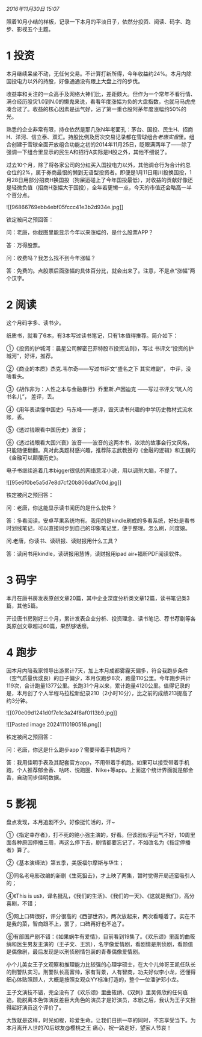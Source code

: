 _2016年11月30日 15:07_

照着10月小结的样板，记录一下本月的平淡日子，依然分投资、阅读、码字、跑步、影视五个主题。

# 1 投资

本月继续呆坐不动，无任何交易。不计算打新所得，今年收益约24%。本月内除国投电力以外的持股，好像通通没有跟上大盘上行的步伐。

收益率和关注的一众高手及网络大神们比，差距颇大。但作为一个常年不看行情、满仓经历股灾1.0到N.0的懒鬼来说，看看年度涨幅为负的大盘指数，也就马马虎虎凑合过了。收益的核心因素是运气好，沾了第一重仓股阿茅年度涨幅约50%的光。

熟悉的企业非常有限，持仓依然是那几张N年老面孔：茅台、国投、民生H、招商H、洋河、信立泰、双汇。持股比例及历次交易记录都在雪球组合$老唐实盘$里。组合创建于雪球全面开放组合功能之初的2014年11月25日，眨眼满两年了——除了强调一下组合里显示的民生A和招行A实际是H股之外，其他不细说了。

过去10个月，除了将各家公司的分红买入国投电力以外，其他调仓行为合计约总仓位的2%，属于券商最恨的懒到无语型投资者。即便是1月11日用川投换国投，1月28日用部分招商H换国投（狗屎运碰上了今年国投最低），对收益的贡献好像还是轻微负值（招商H涨幅大于国投），全年若更懒一点，今天的市值还会略高一半个百分点。

![[96866769ebb4ebf05fccc41e3b2d934e.jpg]]

铁定被问之预回答：  

问：老唐，你截图里能显示今年以来涨幅的，是什么股票APP？

答：万得股票。

  
问：收费吗？我怎么找不到今年涨幅？

答：免费的。点股票后面涨幅的具体百分比，就会出来了。注意，不是点“涨幅”两个汉字。

# 2 阅读

这个月码字多、读书少。

纸质书，就看了6本，有3本写过读书笔记，只有1本值得推荐。简介如下：

①《投资的护城河：晨星公司解密巴菲特股市投资法则》，写过 书评文“投资的护城河”，好评，推荐。

②《商业的本质》杰克.韦尔奇——写过书评文“盛名之下 其实难副”， 中评，没啥看头。

③《胡作非为：人性之本与金融暴行》乔里斯.卢因迪克 ——写过书评文“坑人的书名儿”， 差评，丢。

④《用年表读懂中国史》马东峰——差评，毁灭读书兴趣的中学历史教材式流水账，丢。

⑤《透过钱眼看中国历史》波音；

⑥《透过钱眼看大国兴衰》波音——波音的这两本书，浓浓的故事会行文风格，只能随便翻翻。真对此类题材感兴趣，推荐陈志武教授的《金融的逻辑》和王巍的《金融可以颠覆历史》。

电子书继续追着几本bigger很低的网络意淫小说，用以调剂大脑，不提了。

![[95e6f0be5a5d7e8d7cf20b806daf7c0d.jpg]]

铁定被问之预回答：  

问：老唐，你这能显示读书阅历的是什么软件？

答：多看阅读。安卓苹果系统均有。我用的是kindle刷成的多看系统，好处是看书时划线笔记，可以直接同步到自己的印象笔记里，便于整理。怎么刷，问度娘。

  
问.老唐，你读书、读研报、读财报用什么工具？

答：读闲书用kindle，读研报用慧博，读财报用ipad air+福昕PDF阅读软件。

# 3 码字

本月在唐书房发表原创文章20篇，其中企业深度分析类文章12篇，读书笔记类3篇，其他5篇。

  

开设唐书房刚好三个月，累计发表企业分析、投资理念、读书笔记、荐书荐剧等各类原创文章超过60篇，果然够话痨。

# 4 跑步

因本月内陪我家领导出游累计7天，加上本月成都雾霾天偏多，符合我跑步条件（空气质量优或良）的日子偏少，本月仅跑步8次，跑量110公里。今年跑步共计119次，合计跑量1377公里。长跑31个月以来，累计跑量4120公里。值得记录的是，本月创了个人半程马拉松新纪录210（2小时10分），比之前的成绩213提高了约3分钟。

![[070e09d1241d0f7e1c3a24f8af0113b9.jpg]]

![[Pasted image 20241110190516.png]]

铁定被问之预回答：  

问：老唐，你这是什么跑步app？需要带着手机跑吗？

答：我用佳明手表及其配套官方app，不用带着手机跑。如果可以接受带着手机跑，个人推荐郁金香、咕咚、悦跑圈、Nike+等app。上面这个统计界面就是郁金香，自动同步佳明数据。

# 5 影视

盘点发现，本月追剧不少。好像挺忙活的，汗~

①《指定幸存者》，打不死的鲍小强主演的，好看。但该剧似乎运气不好，10周里面各种原因停播三周，再这么停下去，剧情都要忘记了，不如改名为《指定停播者》算了。

  

②《基本演绎法》第五季，美版福尔摩斯与华生；

  

③同名老电影改编的新剧《生死狙击》，才上映了两集，暂时觉得开局还蛮吸引人的；

  

④《This is us》，译名挺乱，《我们的生活》、《我们的一天》、《这就是我们》，高分喜剧，不错；

⑤网上口碑很好，评分很高的《西部世界》，两次放起来，两次看睡着了。实在不是我的菜，智商跟不上，罢了，口碑再好也不追了。

⑥有部国产剧不错：《如果蜗牛有爱情》，目前看到19集了。《欢乐颂》里面的曲筱绡和医生男友主演的（王子文、王凯），名字像爱情剧，看剧情是刑侦剧，看颜值是偶像剧，最后发现是以刑侦剧情包装的青春偶像爱情剧。

  

小个儿美女王子文观察和推理能力比较强的心理学硕士，在大个儿帅哥王凯任队长的刑警队实习。刑警队长高富帅，家有背景，人有智商，功夫好似李小龙，还懂得细心体贴照顾人，大概是按照女观众YY标准打造的，整个一位潘驴邓小龙。

  

王子文演技不错，完全没有了《欢乐颂》里曲筱绡、《双刺》里吴佩欣的任何痕迹。能脱离本色饰演反差巨大角色的演员才是好演员，本剧之后，我认为王子文担得起好演员这个评价了。

大致就是这样，时光如梭，珍爱生命。让我们日拱一卒的同时，不忘享受当下。为本月离开人世的70后球友@樱桃之王 痛心，祝一路走好，望家人节哀！
